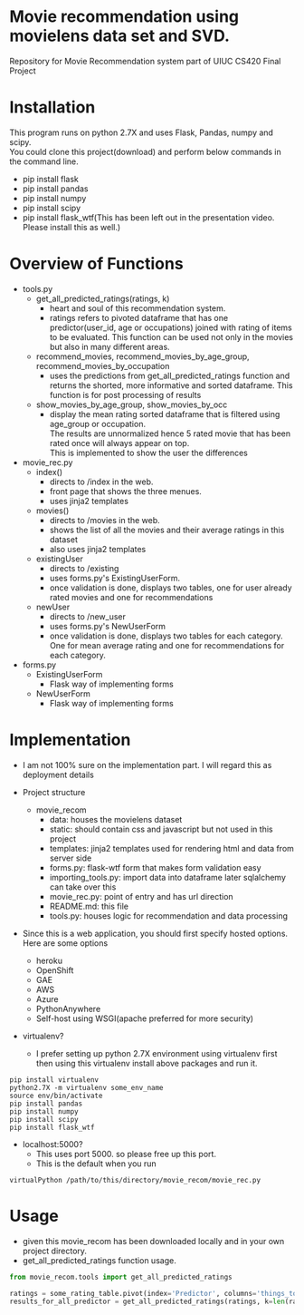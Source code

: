 # Movie recommendation using movielens data set and SVD. 
Repository for Movie Recommendation system part of UIUC CS420 Final Project 

# Installation
This program runs on python 2.7X and uses Flask, Pandas, numpy and scipy.  
You could clone this project(download) and perform below commands in the command line.
- pip install flask
- pip install pandas
- pip install numpy 
- pip install scipy 
- pip install flask_wtf(This has been left out in the presentation video. Please install this as well.)

# Overview of Functions
- tools.py
    - get_all_predicted_ratings(ratings, k)
        - heart and soul of this recommendation system.  
        - ratings refers to pivoted dataframe that has one predictor(user_id, age or occupations) joined with 
        rating of items to be evaluated.  This function can be used not only in the movies but also in many different areas.
    - recommend_movies, recommend_movies_by_age_group, recommend_movies_by_occupation
        - uses the predictions from get_all_predicted_ratings function and returns the shorted, 
        more informative and sorted dataframe.  This function is for post processing of results
    - show_movies_by_age_group, show_movies_by_occ
        - display the mean rating sorted dataframe that is filtered using age_group or occupation.  
        The results are unnormalized hence 5 rated movie that has been rated once will always appear on top.  
        This is implemented to show the user the differences
- movie_rec.py
    - index()
        - directs to /index in the web. 
        - front page that shows the three menues. 
        - uses jinja2 templates
    - movies()
        - directs to /movies in the web. 
        - shows the list of all the movies and their average ratings in this dataset
        - also uses jinja2 templates
    - existingUser
        - directs to /existing
        - uses forms.py's ExistingUserForm. 
        - once validation is done, displays two tables, one for user already rated movies and one for recommendations
    - newUser
        - directs to /new_user
        - uses forms.py's NewUserForm 
        - once validation is done, displays two tables for each category.  One for mean average rating and one for recommendations for each category. 
- forms.py
    - ExistingUserForm
        - Flask way of implementing forms
    - NewUserForm
        - Flask way of implementing forms

# Implementation
- I am not 100% sure on the implementation part. I will regard this as deployment details
- Project structure
    - movie_recom
        - data: houses the movielens dataset
        - static: should contain css and javascript but not used in this project
        - templates: jinja2 templates used for rendering html and data from server side
        - forms.py: flask-wtf form that makes form validation easy
        - importing_tools.py: import data into dataframe later sqlalchemy can take over this
        - movie_rec.py: point of entry and has url direction
        - README.md: this file
        - tools.py: houses logic for recommendation and data processing 
- Since this is a web application, you should first specify hosted options.  Here are some options
    - heroku
    - OpenShift
    - GAE
    - AWS 
    - Azure
    - PythonAnywhere
    - Self-host using WSGI(apache preferred for more security)
    
- virtualenv?
    - I prefer setting up python 2.7X environment using virtualenv first then using this virtualenv install above packages and run it. 
```commandline
pip install virtualenv 
python2.7X -m virtualenv some_env_name
source env/bin/activate 
pip install pandas
pip install numpy 
pip install scipy 
pip install flask_wtf

```
- localhost:5000?
    - This uses port 5000. so please free up this port. 
    - This is the default when you run 
```commandline
virtualPython /path/to/this/directory/movie_recom/movie_rec.py
```

# Usage
- given this movie_recom has been downloaded locally and in your own project directory. 
- get_all_predicted_ratings function usage. 
```python
from movie_recom.tools import get_all_predicted_ratings

ratings = some_rating_table.pivot(index='Predictor', columns='things_to_be_predicted', values='some_sort_of_ratings').fillna(0)
results_for_all_predictor = get_all_predicted_ratings(ratings, k=len(ratings)-1)

```

